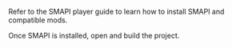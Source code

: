 Refer to the SMAPI player guide to learn how to install SMAPI and compatible mods.

Once SMAPI is installed, open and build the project.
